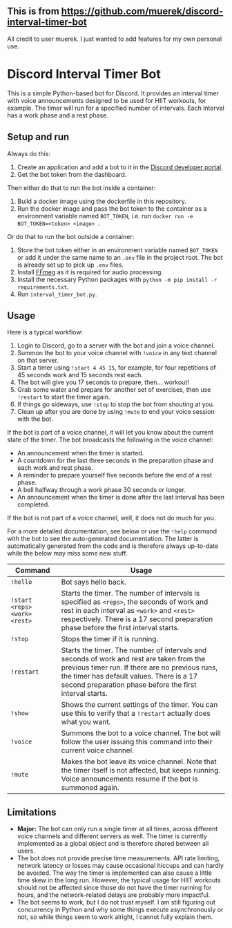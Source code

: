 ## This is from https://github.com/muerek/discord-interval-timer-bot
All credit to user muerek. I just wanted to add features for my own personal use. 

# Discord Interval Timer Bot

This is a simple Python-based bot for Discord. It provides an interval timer with voice announcements designed to be used for HIIT workouts, for example. The timer will run for a specified number of intervals. Each interval has a work phase and a rest phase.

## Setup and run
Always do this:
1. Create an application and add a bot to it in the [Discord developer portal](https://discord.com/developers/applications).
1. Get the bot token from the dashboard.

Then either do that to run the bot inside a container:
1. Build a docker image using the dockerfile in this repository.
1. Run the docker image and pass the bot token to the container as a environment variable named `BOT_TOKEN`, i.e. run `docker run -e BOT_TOKEN=<token> <image> `.

Or do that to run the bot outside a container:
1. Store the bot token either in an environment variable named `BOT_TOKEN` or add it under the same name to an `.env` file in the project root. The bot is already set up to pick up `.env` files.
1. Install [FFmeg](https://ffmpeg.org/) as it is required for audio processing.
1. Install the necessary Python packages with `python -m pip install -r requirements.txt`.
1. Run `interval_timer_bot.py`.

## Usage
Here is a typical workflow:
1. Login to Discord, go to a server with the bot and join a voice channel.
1. Summon the bot to your voice channel with `!voice` in any text channel on that server.
1. Start a timer using `!start 4 45 15`, for example, for four repetitions of 45 seconds work and 15 seconds rest each.
1. The bot will give you 17 seconds to prepare, then... workout!
1. Grab some water and prepare for another set of exercises, then use `!restart` to start the timer again.
1. If things go sideways, use `!stop` to stop the bot from shouting at you.
1. Clean up after you are done by using `!mute` to end your voice session with the bot.

If the bot is part of a voice channel, it will let you know about the current state of the timer. The bot broadcasts the following in the voice channel:
- An announcement when the timer is started.
- A countdown for the last three seconds in the preparation phase and each work and rest phase.
- A reminder to prepare yourself five seconds before the end of a rest phase.
- A bell halfway through a work phase 30 seconds or longer.
- An announcement when the timer is done after the last interval has been completed.

If the bot is not part of a voice channel, well, it does not do much for you.

For a more detailed documentation, see below or use the `!help` command with the bot to see the auto-generated documentation. The latter is automatically generated from the code and is therefore always up-to-date while the below may miss some new stuff.

Command | Usage
---|---
`!hello` | Bot says hello back.
`!start <reps> <work> <rest>` | Starts the timer. The number of intervals is specified as `<reps>`, the seconds of work and rest in each interval as `<work>` and `<rest>` respectively. There is a 17 second preparation phase before the first interval starts.
`!stop` | Stops the timer if it is running.
`!restart` | Starts the timer. The number of intervals and seconds of work and rest are taken from the previous timer run. If there are no previous runs, the timer has default values. There is a 17 second preparation phase before the first interval starts.
`!show` | Shows the current settings of the timer. You can use this to verify that a `!restart` actually does what you want.
`!voice` | Summons the bot to a voice channel. The bot will follow the user issuing this command into their current voice channel.
`!mute` | Makes the bot leave its voice channel. Note that the timer itself is not affected, but keeps running. Voice announcements resume if the bot is summoned again.

## Limitations
- **Major:** The bot can only run a single timer at all times, across different voice channels and different servers as well. The timer is currently implemented as a global object and is therefore shared between all users.
- The bot does not provide precise time measurements. API rate limiting, network latency or losses may cause occasional hiccups and can hardly be avoided. The way the timer is implemented can also cause a little time skew in the long run. However, the typical usage for HIIT workouts should not be affected since those do not have the timer running for hours, and the network-related delays are probably more impactful.
- The bot seems to work, but I do not trust myself. I am still figuring out concurrency in Python and why some things execute asynchronously or not, so while things seem to work alright, I cannot fully explain them.
